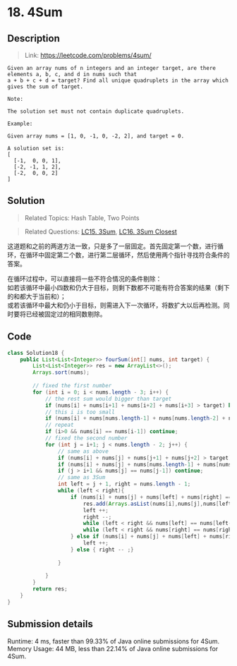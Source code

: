 # 18. 4Sum

## Description

> Link: https://leetcode.com/problems/4sum/

```
Given an array nums of n integers and an integer target, are there elements a, b, c, and d in nums such that
a + b + c + d = target? Find all unique quadruplets in the array which gives the sum of target.

Note:

The solution set must not contain duplicate quadruplets.

Example:

Given array nums = [1, 0, -1, 0, -2, 2], and target = 0.

A solution set is:
[
  [-1,  0, 0, 1],
  [-2, -1, 1, 2],
  [-2,  0, 0, 2]
]

```


## Solution

> Related Topics: Hash Table, Two Points

> Related Questions: [LC15. 3Sum](https://github.com/Zingg7/LeetCode/blob/master/15.%203Sum.md), [LC16. 3Sum Closest](https://github.com/Zingg7/LeetCode/blob/master/16.%203Sum%20Closest.md)

这道题和之前的两道方法一致，只是多了一层固定。首先固定第一个数，进行循环，在循环中固定第二个数，进行第二层循环，然后使用两个指针寻找符合条件的答案。<br>

在循环过程中，可以直接将一些不符合情况的条件剔除：<br>
如若该循环中最小四数和仍大于目标，则剩下数都不可能有符合答案的结果（剩下的和都大于当前和）；<br>
或若该循环中最大和仍小于目标，则需进入下一次循环，将数扩大以后再检测。同时要将已经被固定过的相同数剔除。<br>



## Code

```java
class Solution18 {
    public List<List<Integer>> fourSum(int[] nums, int target) {
        List<List<Integer>> res = new ArrayList<>();
        Arrays.sort(nums);
        
        // fixed the first number
        for (int i = 0; i < nums.length - 3; i++) {
            // the rest sum would bigger than target
            if (nums[i] + nums[i+1] + nums[i+2] + nums[i+3] > target) break;
            // this i is too small
            if (nums[i] + nums[nums.length-1] + nums[nums.length-2] + nums[nums.length-3] < target) continue;
            // repeat
            if (i>0 && nums[i] == nums[i-1]) continue;
            // fixed the second number
            for (int j = i+1; j < nums.length - 2; j++) {
                // same as above
                if (nums[i] + nums[j] + nums[j+1] + nums[j+2] > target) break;
                if (nums[i] + nums[j] + nums[nums.length-1] + nums[nums.length-2] < target) continue;
                if (j > i+1 && nums[j] == nums[j-1]) continue;
                // same as 3Sum
                int left = j + 1, right = nums.length - 1;
                while (left < right){
                    if (nums[i] + nums[j] + nums[left] + nums[right] == target) {
                        res.add(Arrays.asList(nums[i],nums[j],nums[left],nums[right]));
                        left ++;
                        right --;
                        while (left < right && nums[left] == nums[left-1]) left ++ ;
                        while (left < right && nums[right] == nums[right+1]) right --;
                    } else if (nums[i] + nums[j] + nums[left] + nums[right] < target){
                        left ++;
                    } else { right -- ;}
                    
                }
                                   
            }
        }
        return res;
    }
}
```


## Submission details
Runtime: 4 ms, faster than 99.33% of Java online submissions for 4Sum.<br>
Memory Usage: 44 MB, less than 22.14% of Java online submissions for 4Sum.

